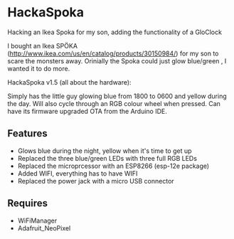 # HackaSpoka

Hacking an Ikea Spoka for my son, adding the functionality of a GloClock

I bought an Ikea SPÖKA (http://www.ikea.com/us/en/catalog/products/30150984/) for my son to scare the monsters away. Orinially the Spoka could just glow blue/green , I wanted it to do more.

HackaSpoka v1.5 (all about the hardware):

Simply has the little guy glowing blue from 1800 to 0600 and yellow during the day.  Will also cycle through an RGB colour wheel when pressed. Can have its firmware upgraded OTA from the Arduino IDE.

## Features

* Glows blue during the night, yellow when it's time to get up
* Replaced the three blue/green LEDs with three full RGB LEDs
* Replaced the microprcessor with an ESP8266 (esp-12e package)
* Added WIFI, everything has to have WIFI
* Replaced the power jack with a micro USB connector

## Requires

* WiFiManager
* Adafruit_NeoPixel
